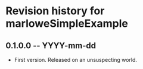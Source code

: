 # Revision history for marloweSimpleExample

## 0.1.0.0 -- YYYY-mm-dd

* First version. Released on an unsuspecting world.
